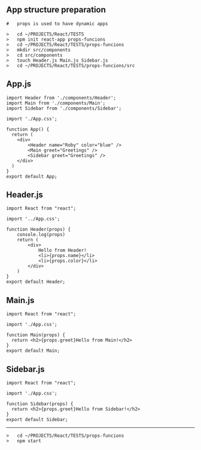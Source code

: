 
App structure preparation
-------------------------

    #   props is used to have dynamic apps

    >   cd ~/PROJECTS/React/TESTS
    >   npm init react-app props-funcions
    >   cd ~/PROJECTS/React/TESTS/props-funcions
    >   mkdir src/components
    >   cd src/components
    >   touch Header.js Main.js Sidebar.js
    >   cd ~/PROJECTS/React/TESTS/props-funcions/src

App.js
------
    import Header from './components/Header';
    import Main from './components/Main';
    import Sidebar from './components/Sidebar';

    import './App.css';

    function App() {
      return (
        <div>
            <Header name="Roby" color="blue" />
            <Main greet="Greetings" />
            <Sidebar greet="Greetings" />
        </div>
      )
    }
    export default App;

Header.js
---------

    import React from "react";

    import '../App.css';

    function Header(props) {
        console.log(props)
        return (
            <div>
                Hello from Header!
                <li>{props.name}</li>
                <li>{props.color}</li>
            </div>
        )
    }
    export default Header;

Main.js
-------
    import React from "react";

    import './App.css';

    function Main(props) {
      return <h2>{props.greet}Hello from Main!</h2>
    }
    export default Main;

Sidebar.js
----------
    import React from "react";

    import './App.css';

    function Sidebar(props) {
      return <h2>{props.greet}Hello from Sidebar!</h2>
    }
    export default Sidebar;
---
    >   cd ~/PROJECTS/React/TESTS/props-funcions
    >   npm start